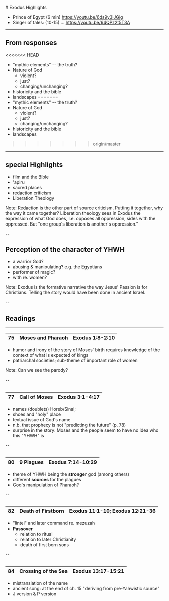 #<a id="sec-1" name="sec-1"> Exodus Highlights</a>
- Prince of Egypt (6 min) https://youtu.be/6ds9y3lJGig
- Singer of tales: (10-15) ... https://youtu.be/64QPz2t5T3A

---

## From responses
<<<<<<< HEAD
- "mythic elements" -- the truth?
- Nature of God
	- violent?
	- just?
	- changing/unchanging?
- historicity and the bible
- landscapes
=======
- "mythic elements" -- the truth?
- Nature of God
	- violent?
	- just?
	- changing/unchanging?
- historicity and the bible
- landscapes
>>>>>>> origin/master


---

## special Highlights

- film and the Bible
- 'apiru
- sacred places
- redaction criticism
- Liberation Theology

Note:
Redaction is the other part of source criticism. Putting it together, why the way it came together? Liberation theology sees in Exodus the expression of what God does, I.e. opposes all oppression, sides with the oppressed. But "one group's liberation is another's oppression."

--

## Perception of the character of YHWH

- a warrior God?
- abusing & manipulating? e.g. the Egyptians
- performer of magic?
- with re. women?

Note:
Exodus is the formative narrative the way Jesus' Passion is for Christians. Telling the story would have been done in ancient Israel.

--


## <a id="sec-1-1" name="sec-1-1">Readings</a>

---

|  75 | Moses and Pharaoh                           | Exodus 1:8-2:10                                         |
|-----|-----------------------------------------|---------------------------------------------------------|



- humor and irony of the story of Moses' birth requires knowledge of the context of what is expected of kings
- patriarchal societies; sub-theme of important role of women

Note:
Can we see the parody?

--

## <a id="sec-1-2" name="sec-1-2"></a>
|  77 | Call of Moses                           | Exodus 3:1-4:17                                         |
|-----|-----------------------------------------|---------------------------------------------------------|


-   names (doublets) Horeb/Sinai;
-   shoes and "holy" place
-   textual issue of God's name
-   n.b. that prophecy is not "predicting the future" (p. 78)
-   surprise in the story: Moses and the people seem to have no idea who this "YHWH" is

--

## <a id="sec-1-3" name="sec-1-3"></a>
|  80 | 9 Plagues                               | Exodus 7:14-10:29                                       |
|-----|-----------------------------------------|---------------------------------------------------------|


-   theme of YHWH being the **stronger** god (among others)
-   different **sources** for the plagues
-   God's manipulation of Pharaoh?

--

## <a id="sec-1-4" name="sec-1-4"></a>
|  82 | Death of Firstborn                      | Exodus 11:1-10; Exodus 12:21-36                         |
|-----|-----------------------------------------|---------------------------------------------------------|


-   "lintel" and later command re. mezuzah
-   **Passover**
    -   relation to ritual
    -   relation to later Christianity
    -   death of first born sons

--

## <a id="sec-1-5" name="sec-1-5"></a>


|  84 | Crossing of the Sea                     | Exodus 13:17-15:21                                      |
|-----|-----------------------------------------|---------------------------------------------------------|


-   mistranslation of the name
-   ancient song: at the end of ch. 15 "deriving from pre-Yahwistic source"
-   J version & P version
